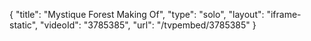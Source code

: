 {
    "title": "Mystique Forest Making Of",
    "type": "solo",
    "layout": "iframe-static",
    "videoId": "3785385",
    "url": "\/tvpembed\/3785385"
}